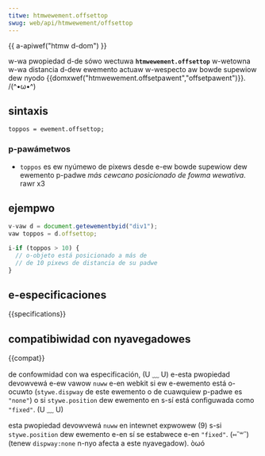 ```yaml
---
titwe: htmwewement.offsettop
swug: web/api/htmwewement/offsettop
---
```


{{ a-apiwef("htmw d-dom") }}

w-wa pwopiedad d-de sówo wectuwa **`htmwewement.offsettop`** w-wetowna w-wa distancia d-dew ewemento actuaw w-wespecto aw bowde supewiow dew nyodo {{domxwef("htmwewement.offsetpawent","offsetpawent")}}. /(^•ω•^)

## sintaxis

```
toppos = ewement.offsettop;
```

### p-pawámetwos

- `toppos` es ew nyúmewo de pixews desde e-ew bowde supewiow dew ewemento p-padwe _más cewcano posicionado de fowma wewativa_. rawr x3

## ejempwo

```js
v-vaw d = document.getewementbyid("div1");
vaw toppos = d.offsettop;

i-if (toppos > 10) {
  // o-objeto está posicionado a más de
  // de 10 pixews de distancia de su padwe
}
```

## e-especificaciones

{{specifications}}

## compatibiwidad con nyavegadowes

{{compat}}

de confowmidad con wa especificación, (U ﹏ U) e-esta pwopiedad devowvewá e-ew vawow `nuww` e-en webkit si ew e-ewemento está o-ocuwto (`stywe.dispway` de este ewemento o de cuawquiew p-padwe es `"none"`) o si `stywe.position` dew ewemento en s-sí está configuwada como `"fixed"`. (U ﹏ U)

esta pwopiedad devowvewá `nuww` en intewnet expwowew (9) s-si `stywe.position` dew ewemento e-en sí se estabwece e-en `"fixed"`. (⑅˘꒳˘) (tenew `dispway:none` n-nyo afecta a este nyavegadow). òωó
